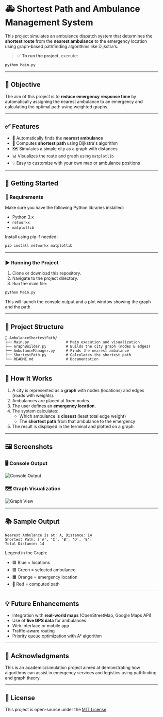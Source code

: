 
# 🚑 Shortest Path and Ambulance Management System

This project simulates an ambulance dispatch system that determines the **shortest route** from the **nearest ambulance** to the emergency location using graph-based pathfinding algorithms like Dijkstra's.

> ✅ **To run the project**, execute:
```bash
python Main.py
```

---

## 🧠 Objective

The aim of this project is to **reduce emergency response time** by automatically assigning the nearest ambulance to an emergency and calculating the optimal path using weighted graphs.

---

## ✅ Features

- 🚨 Automatically finds the **nearest ambulance**
- 📍 Computes **shortest path** using Dijkstra's algorithm
- 🗺️ Simulates a simple city as a graph with distances
- 📊 Visualizes the route and graph using `matplotlib`
- 💡 Easy to customize with your own map or ambulance positions

---

## 🏁 Getting Started

### 🔧 Requirements

Make sure you have the following Python libraries installed:

- Python 3.x  
- `networkx`  
- `matplotlib`

Install using pip if needed:

```bash
pip install networkx matplotlib
```

---

### ▶️ Running the Project

1. Clone or download this repository.
2. Navigate to the project directory.
3. Run the main file:

```bash
python Main.py
```

This will launch the console output and a plot window showing the graph and the path.

---

## 🧱 Project Structure

```
📁 AmbulanceShortestPath/
├── Main.py                 # Main execution and visualization
├── GraphBuilder.py         # Builds the city graph (nodes & edges)
├── AmbulanceManager.py     # Finds the nearest ambulance
├── ShortestPath.py         # Calculates the shortest path
└── README.md               # Documentation
```

---

## 🧪 How It Works

1. A city is represented as a **graph** with nodes (locations) and edges (roads with weights).
2. Ambulances are placed at fixed nodes.
3. The user defines an **emergency location**.
4. The system calculates:
   - Which ambulance is **closest** (least total edge weight)
   - The **shortest path** from that ambulance to the emergency
5. The result is displayed in the terminal and plotted on a graph.

---

## 🖼️ Screenshots

### 🖥️ Console Output

![Console Output](images/output_console.png)

### 🗺️ Graph Visualization

![Graph View](images/graph_view.png)

---

## 📚 Sample Output

```text
Nearest Ambulance is at: A, Distance: 14
Shortest Path: ['A', 'C', 'B', 'D', 'E']
Total Distance: 14
```

Legend in the Graph:
- 🟦 Blue = locations
- 🟩 Green = selected ambulance
- 🟧 Orange = emergency location
- 🔴 Red = computed path

---

## 💡 Future Enhancements

- Integration with **real-world maps** (OpenStreetMap, Google Maps API)
- Use of **live GPS data** for ambulances
- Web interface or mobile app
- Traffic-aware routing
- Priority queue optimization with A* algorithm

---

## 🙌 Acknowledgments

This is an academic/simulation project aimed at demonstrating how algorithms can assist in emergency services and logistics using pathfinding and graph theory.

---

## 📜 License

This project is open-source under the [MIT License](LICENSE).
